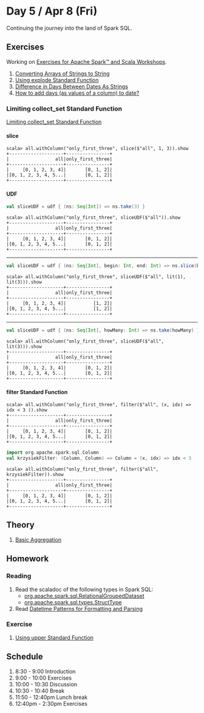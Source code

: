 # Day 5 / Apr 8 (Fri)

Continuing the journey into the land of Spark SQL.

## Exercises

Working on [Exercises for Apache Spark™ and Scala Workshops](https://jaceklaskowski.github.io/spark-workshop/exercises/).

1. [Converting Arrays of Strings to String](https://jaceklaskowski.github.io/spark-workshop/exercises/spark-sql-exercise-Converting-Arrays-of-Strings-to-String.html)
1. [Using explode Standard Function](https://jaceklaskowski.github.io/spark-workshop/exercises/spark-sql-exercise-Using-explode-Standard-Function.html)
1. [Difference in Days Between Dates As Strings](https://jaceklaskowski.github.io/spark-workshop/exercises/spark-sql-exercise-Difference-in-Days-Between-Dates-As-Strings.html)
1. [How to add days (as values of a column) to date?](https://jaceklaskowski.github.io/spark-workshop/exercises/sql/How-to-add-days-as-values-of-a-column-to-date.html)

### Limiting collect_set Standard Function

[Limiting collect_set Standard Function](https://jaceklaskowski.github.io/spark-workshop/exercises/sql/limiting-collect_set-standard-function.html)

#### slice

```text
scala> all.withColumn("only_first_three", slice($"all", 1, 3)).show
+--------------------+----------------+
|                 all|only_first_three|
+--------------------+----------------+
|     [0, 1, 2, 3, 4]|       [0, 1, 2]|
|[0, 1, 2, 3, 4, 5...|       [0, 1, 2]|
+--------------------+----------------+
```

#### UDF

```scala
val sliceUDF = udf { (ns: Seq[Int]) => ns.take(3) }
```

```text
scala> all.withColumn("only_first_three", sliceUDF($"all")).show
+--------------------+----------------+
|                 all|only_first_three|
+--------------------+----------------+
|     [0, 1, 2, 3, 4]|       [0, 1, 2]|
|[0, 1, 2, 3, 4, 5...|       [0, 1, 2]|
+--------------------+----------------+
```

---

```scala
val sliceUDF = udf { (ns: Seq[Int], begin: Int, end: Int) => ns.slice(begin, end) }
```

```text
scala> all.withColumn("only_first_three", sliceUDF($"all", lit(1), lit(3))).show
+--------------------+----------------+
|                 all|only_first_three|
+--------------------+----------------+
|     [0, 1, 2, 3, 4]|          [1, 2]|
|[0, 1, 2, 3, 4, 5...|          [1, 2]|
+--------------------+----------------+
```

---

```scala
val sliceUDF = udf { (ns: Seq[Int], howMany: Int) => ns.take(howMany) }
```

```text
scala> all.withColumn("only_first_three", sliceUDF($"all", lit(3))).show
+--------------------+----------------+
|                 all|only_first_three|
+--------------------+----------------+
|     [0, 1, 2, 3, 4]|       [0, 1, 2]|
|[0, 1, 2, 3, 4, 5...|       [0, 1, 2]|
+--------------------+----------------+
```

#### filter Standard Function

```text
scala> all.withColumn("only_first_three", filter($"all", (x, idx) => idx < 3 )).show
+--------------------+----------------+
|                 all|only_first_three|
+--------------------+----------------+
|     [0, 1, 2, 3, 4]|       [0, 1, 2]|
|[0, 1, 2, 3, 4, 5...|       [0, 1, 2]|
+--------------------+----------------+
```

```scala
import org.apache.spark.sql.Column
val krzysiekFilter: (Column, Column) => Column = (x, idx) => idx < 3
```

```text
scala> all.withColumn("only_first_three", filter($"all", krzysiekFilter)).show
+--------------------+----------------+
|                 all|only_first_three|
+--------------------+----------------+
|     [0, 1, 2, 3, 4]|       [0, 1, 2]|
|[0, 1, 2, 3, 4, 5...|       [0, 1, 2]|
+--------------------+----------------+
```

## Theory

1. [Basic Aggregation](https://jaceklaskowski.github.io/spark-workshop/slides/spark-sql-basic-aggregation.html)

## Homework

### Reading

1. Read the scaladoc of the following types in Spark SQL:
    - [org.apache.spark.sql.RelationalGroupedDataset]({{spark.docs}}/api/scala/org/apache/spark/sql/RelationalGroupedDataset.html)
    - [org.apache.spark.sql.types.StructType]({{spark.docs}}/api/scala/org/apache/spark/sql/types/StructType.html)
1. Read [Datetime Patterns for Formatting and Parsing]({{spark.docs}}/sql-ref-datetime-pattern.html)

### Exercise

1. [Using upper Standard Function](https://jaceklaskowski.github.io/spark-workshop/exercises/spark-sql-exercise-Using-upper-Standard-Function.html)

## Schedule

1. 8:30 - 9:00 Introduction
1. 9:00 - 10:00 Exercises
1. 10:00 - 10:30 Discussion
1. 10:30 - 10:40 Break
1. 11:50 - 12:40pm Lunch break
1. 12:40pm - 2:30pm Exercises
